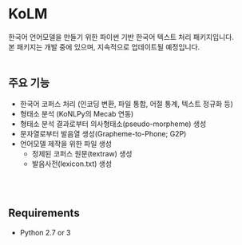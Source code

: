 # KoLM
한국어 언어모델을 만들기 위한 파이썬 기반 한국어 텍스트 처리 패키지입니다.  
본 패키지는 개발 중에 있으며, 지속적으로 업데이트될 예정입니다.
</br>
</br>

## 주요 기능  
- 한국어 코퍼스 처리 (인코딩 변환, 파일 통합, 어절 통계, 텍스트 정규화 등)  
- 형태소 분석 (KoNLPy의 Mecab 연동)  
- 형태소 분석 결과로부터 의사형태소(pseudo-morpheme) 생성  
- 문자열로부터 발음열 생성(Grapheme-to-Phone; G2P)  
- 언어모델 제작을 위한 파일 생성
	- 정제된 코퍼스 원문(textraw) 생성  
	- 발음사전(lexicon.txt) 생성
</br>
</br>

## Requirements
- Python 2.7 or 3
